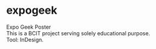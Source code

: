 # expogeek
Expo Geek Poster<br>
This is a BCIT project serving solely educational purpose. <br>
Tool: InDesign.

